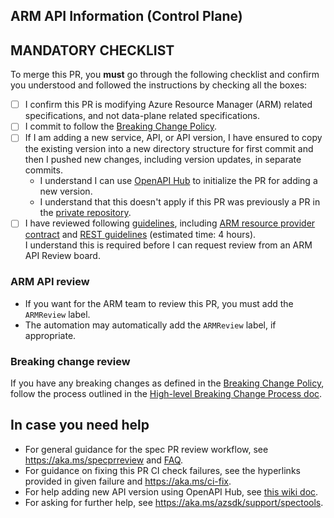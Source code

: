 ## ARM API Information (Control Plane)

## MANDATORY CHECKLIST

To merge this PR, you **must** go through the following checklist and confirm you understood 
and followed the instructions by checking all the boxes:

- [ ] I confirm this PR is modifying Azure Resource Manager (ARM) related specifications, and not data-plane related specifications.
- [ ] I commit to follow the [Breaking Change Policy](https://aka.ms/AzBreakingChangesPolicy).
- [ ] If I am adding a new service, API, or API version, I have ensured to copy the existing version into a new
  directory structure for first commit and then I pushed new changes, including version updates, in separate commits.  
  - I understand I can use [OpenAPI Hub](https://aka.ms/openapihub) to initialize the PR for adding a new version.  
  - I understand that this doesn't apply if this PR was previously a PR in the [private repository](https://github.com/Azure/azure-rest-api-specs-pr).
- [ ] I have reviewed following [guidelines](https://aka.ms/rpguidelines), including
  [ARM resource provider contract](https://github.com/Azure/azure-resource-manager-rpc) and
  [REST guidelines](https://github.com/microsoft/api-guidelines/blob/vNext/azure/Guidelines.md) (estimated time: 4 hours).  
  I understand this is required before I can request review from an ARM API Review board.

### ARM API review

- If you want for the ARM team to review this PR, you must add the `ARMReview` label. 
- The automation may automatically add the `ARMReview` label, if appropriate.

### Breaking change review

If you have any breaking changes as defined in the [Breaking Change Policy](https://aka.ms/AzBreakingChangesPolicy/), 
follow the process outlined in the [High-level Breaking Change Process doc](https://eng.ms/docs/cloud-ai-platform/azure-core/azure-core-pm-and-design/trusted-platform-pm-karimb/service-lifecycle-and-actions-team/service-lifecycle-actions-team/apex/media/overview_breakingchanges#high-level-breaking-change-process).
      
## In case you need help

- For general guidance for the spec PR review workflow, see https://aka.ms/specprreview and [FAQ](https://aka.ms/faqinprreview).
- For guidance on fixing this PR CI check failures, see the hyperlinks provided in given failure 
  and https://aka.ms/ci-fix.
- For help adding new API version using OpenAPI Hub, see [this wiki doc](https://dev.azure.com/azure-sdk/internal/_wiki/wikis/internal.wiki/208/OpenAPI-Hub-Adding-new-API-version).
- For asking for further help, see https://aka.ms/azsdk/support/spectools.
